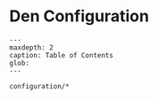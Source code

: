 # Den Configuration

```{toctree}
---
maxdepth: 2
caption: Table of Contents
glob:
---

configuration/*
```
